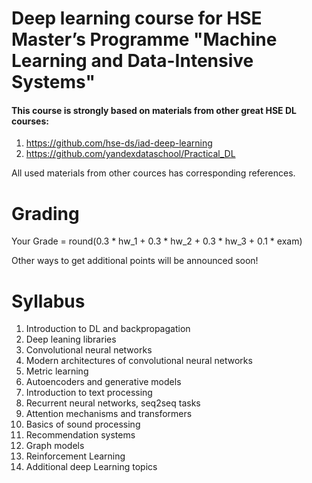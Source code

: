 # Deep learning course for HSE Master’s Programme "Machine Learning and Data-Intensive Systems"

#### This course is strongly based on materials from other great HSE DL courses:
1. https://github.com/hse-ds/iad-deep-learning
2. https://github.com/yandexdataschool/Practical_DL

All used materials from other cources has corresponding references.

# Grading

Your Grade = round(0.3 * hw_1  + 0.3 * hw_2 + 0.3 * hw_3 + 0.1 * exam)

Other ways to get additional points will be announced soon!



# Syllabus

1. Introduction to DL and backpropagation
2. Deep leaning libraries
3. Convolutional neural networks
4. Modern architectures of convolutional neural networks
5. Metric learning
6. Autoencoders and generative models
7. Introduction to text processing
8. Recurrent neural networks, seq2seq tasks
9. Attention mechanisms and transformers
10. Basics of sound processing
11. Recommendation systems
12. Graph models
13. Reinforcement Learning
14. Additional deep Learning topics















